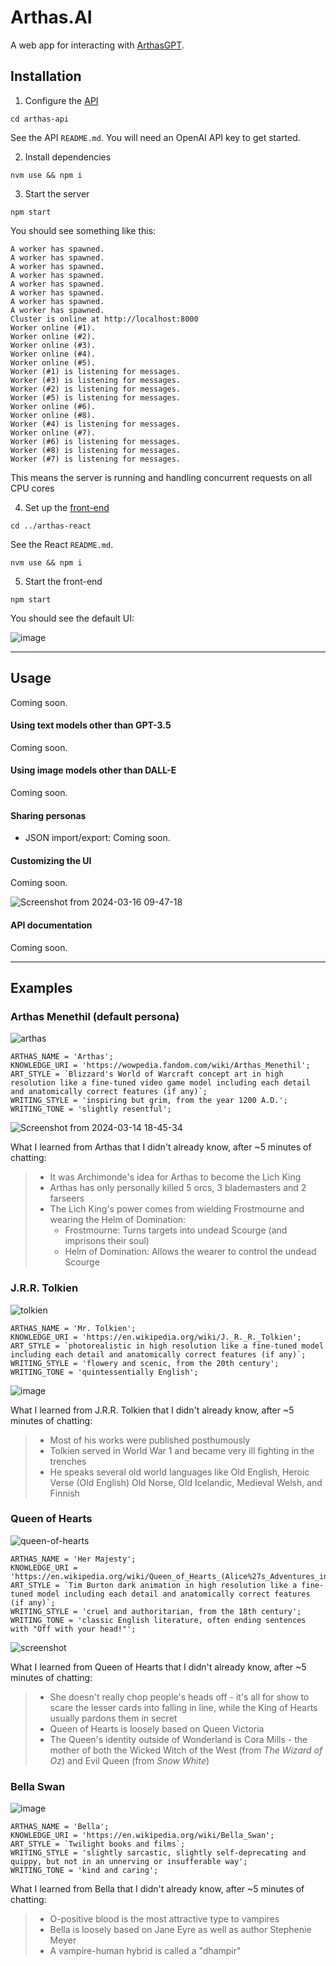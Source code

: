 # Arthas.AI

A web app for interacting with [ArthasGPT](https://github.com/bennyschmidt/ArthasGPT).

## Installation

1. Configure the [API](https://github.com/bennyschmidt/Arthas.AI/tree/master/arthas-api)

`cd arthas-api` 

See the API `README.md`. You will need an OpenAI API key to get started.

2. Install dependencies

`nvm use && npm i`

3. Start the server

`npm start`

You should see something like this:

```
A worker has spawned.
A worker has spawned.
A worker has spawned.
A worker has spawned.
A worker has spawned.
A worker has spawned.
A worker has spawned.
A worker has spawned.
Cluster is online at http://localhost:8000
Worker online (#1).
Worker online (#2).
Worker online (#3).
Worker online (#4).
Worker online (#5).
Worker (#1) is listening for messages.
Worker (#3) is listening for messages.
Worker (#2) is listening for messages.
Worker (#5) is listening for messages.
Worker online (#6).
Worker online (#8).
Worker (#4) is listening for messages.
Worker online (#7).
Worker (#6) is listening for messages.
Worker (#8) is listening for messages.
Worker (#7) is listening for messages.
```

This means the server is running and handling concurrent requests on all CPU cores

4. Set up the [front-end](https://github.com/bennyschmidt/Arthas.AI/tree/master/arthas-react)

`cd ../arthas-react`

See the React `README.md`.

`nvm use && npm i`

5. Start the front-end

`npm start`

You should see the default UI:

![image](https://github.com/bennyschmidt/Arthas.AI/assets/45407493/d1980924-7a50-408e-b5c6-aa586743d1d5)

-----

## Usage

Coming soon.

#### Using text models other than GPT-3.5

Coming soon.

#### Using image models other than DALL-E

Coming soon.

#### Sharing personas

- JSON import/export: Coming soon.

#### Customizing the UI

Coming soon.

![Screenshot from 2024-03-16 09-47-18](https://github.com/bennyschmidt/Arthas.AI/assets/45407493/73dde8a8-f013-4905-bb22-e33ce0391506)

#### API documentation

Coming soon.

-----

## Examples

### Arthas Menethil (default persona)

![arthas](https://github.com/bennyschmidt/Arthas.AI/assets/45407493/2b138721-193b-4ba0-b543-330a87b7f9cf)

```
ARTHAS_NAME = 'Arthas';
KNOWLEDGE_URI = 'https://wowpedia.fandom.com/wiki/Arthas_Menethil';
ART_STYLE = `Blizzard's World of Warcraft concept art in high resolution like a fine-tuned video game model including each detail and anatomically correct features (if any)`;
WRITING_STYLE = 'inspiring but grim, from the year 1200 A.D.';
WRITING_TONE = 'slightly resentful';
```

![Screenshot from 2024-03-14 18-45-34](https://github.com/bennyschmidt/Arthas.AI/assets/45407493/e5755c55-20fc-4a4a-84e7-d71ab0b5d93a)

What I learned from Arthas that I didn't already know, after ~5 minutes of chatting:

> - It was Archimonde's idea for Arthas to become the Lich King
> - Arthas has only personally killed 5 orcs, 3 blademasters and 2 farseers
> - The Lich King's power comes from wielding Frostmourne and wearing the Helm of Domination:
>     - Frostmourne: Turns targets into undead Scourge (and imprisons their soul)
>     - Helm of Domination: Allows the wearer to control the undead Scourge

### J.R.R. Tolkien

![tolkien](https://github.com/bennyschmidt/Arthas.AI/assets/45407493/34ede550-2daf-4c1e-91f7-f010ff9b4719)

```
ARTHAS_NAME = 'Mr. Tolkien';
KNOWLEDGE_URI = 'https://en.wikipedia.org/wiki/J._R._R._Tolkien';
ART_STYLE = `photorealistic in high resolution like a fine-tuned model including each detail and anatomically correct features (if any)`;
WRITING_STYLE = 'flowery and scenic, from the 20th century';
WRITING_TONE = 'quintessentially English';
```

![image](https://github.com/bennyschmidt/Arthas.AI/assets/45407493/76ab514b-ed2e-4304-baa7-207e1878874b)

What I learned from J.R.R. Tolkien that I didn't already know, after ~5 minutes of chatting:

> - Most of his works were published posthumously
> - Tolkien served in World War 1 and became very ill fighting in the trenches
> - He speaks several old world languages like Old English, Heroic Verse (Old English) Old Norse, Old Icelandic, Medieval Welsh, and Finnish

### Queen of Hearts

![queen-of-hearts](https://github.com/bennyschmidt/Arthas.AI/assets/45407493/e311b27c-c4c0-45da-a40c-44c73dd3a157)

```
ARTHAS_NAME = 'Her Majesty';
KNOWLEDGE_URI = 'https://en.wikipedia.org/wiki/Queen_of_Hearts_(Alice%27s_Adventures_in_Wonderland)';
ART_STYLE = `Tim Burton dark animation in high resolution like a fine-tuned model including each detail and anatomically correct features (if any)`;
WRITING_STYLE = 'cruel and authoritarian, from the 18th century';
WRITING_TONE = 'classic English literature, often ending sentences with "Off with your head!"';
```

![screenshot](https://github.com/bennyschmidt/Arthas.AI/assets/45407493/fdfa4fb7-bd74-462c-a992-b9ffed6063e7)

What I learned from Queen of Hearts that I didn't already know, after ~5 minutes of chatting:

> - She doesn't really chop people's heads off - it's all for show to scare the lesser cards into falling in line, while the King of Hearts usually pardons them in secret
> - Queen of Hearts is loosely based on Queen Victoria
> - The Queen's identity outside of Wonderland is Cora Mills - the mother of both the Wicked Witch of the West (from _The Wizard of Oz_) and Evil Queen (from _Snow White_)

### Bella Swan

![image](https://github.com/bennyschmidt/Arthas.AI/assets/45407493/6ccfda8b-3e0a-4645-af58-26b09e43185b)

```
ARTHAS_NAME = 'Bella';
KNOWLEDGE_URI = 'https://en.wikipedia.org/wiki/Bella_Swan';
ART_STYLE = `Twilight books and films`;
WRITING_STYLE = 'slightly sarcastic, slightly self-deprecating and quippy, but not in an unnerving or insufferable way';
WRITING_TONE = 'kind and caring';
```

What I learned from Bella that I didn't already know, after ~5 minutes of chatting:

> - O-positive blood is the most attractive type to vampires
> - Bella is loosely based on Jane Eyre as well as author Stephenie Meyer
> - A vampire-human hybrid is called a "dhampir"
